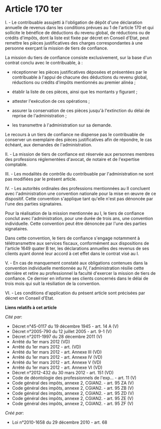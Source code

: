 # Article 170 ter

I. - Le contribuable assujetti à l'obligation de dépôt d'une déclaration annuelle de revenus dans les conditions prévues au 1
de l'article 170 et qui sollicite le bénéfice de déductions du revenu global, de réductions ou de crédits d'impôts, dont la
liste est fixée par décret en Conseil d'Etat, peut remettre les pièces justificatives des charges correspondantes à une
personne exerçant la mission de tiers de confiance.

La mission du tiers de confiance consiste exclusivement, sur la base d'un contrat conclu avec le contribuable, à :

- réceptionner les pièces justificatives déposées et présentées par le contribuable à l'appui de chacune des déductions du
revenu global, réductions ou crédits d'impôts mentionnés au premier alinéa ;

- établir la liste de ces pièces, ainsi que les montants y figurant ;

- attester l'exécution de ces opérations ;

- assurer la conservation de ces pièces jusqu'à l'extinction du délai de reprise de l'administration ;

- les transmettre à l'administration sur sa demande.

Le recours à un tiers de confiance ne dispense pas le contribuable de conserver un exemplaire des pièces justificatives afin
de répondre, le cas échéant, aux demandes de l'administration.

II. - La mission de tiers de confiance est réservée aux personnes membres des professions réglementées d'avocat, de notaire
et de l'expertise comptable.

III. - Les modalités de contrôle du contribuable par l'administration ne sont pas modifiées par le présent article.

IV. - Les autorités ordinales des professions mentionnées au II concluent avec l'administration une convention nationale pour
la mise en œuvre de ce dispositif. Cette convention s'applique tant qu'elle n'est pas dénoncée par l'une des parties
signataires.

Pour la réalisation de la mission mentionnée au I, le tiers de confiance conclut avec l'administration, pour une durée de
trois ans, une convention individuelle. Cette convention peut être dénoncée par l'une des parties signataires.

Dans cette convention, le tiers de confiance s'engage notamment à télétransmettre aux services fiscaux, conformément aux
dispositions de l'article 1649 quater B ter, les déclarations annuelles des revenus de ses clients ayant donné leur accord à
cet effet dans le contrat visé au I.

V. - En cas de manquement constaté aux obligations contenues dans la convention individuelle mentionnée au IV,
l'administration résilie cette dernière et retire au professionnel la faculté d'exercer la mission de tiers de confiance. Ce
dernier en informe ses clients concernés dans le délai de trois mois qui suit la résiliation de la convention.

VI. - Les conditions d'application du présent article sont précisées par décret en Conseil d'Etat.

**Liens relatifs à cet article**

_Cité par_:

  - Décret n°45-0117 du 19 décembre 1945 - art. 14 A (V)
  - Décret n°2005-790 du 12 juillet 2005 - art. 9-1 (V)
  - Décret n°2011-1997 du 28 décembre 2011 (V)
  - Arrêté du 1er mars 2012 (VD)
  - Arrêté du 1er mars 2012 - art. (VD)
  - Arrêté du 1er mars 2012 - art. Annexe III (VD)
  - Arrêté du 1er mars 2012 - art. Annexe IV (VD)
  - Arrêté du 1er mars 2012 - art. Annexe V (VD)
  - Arrêté du 1er mars 2012 - art. Annexe VI (VD)
  - Décret n°2012-432 du 30 mars 2012 - art. 151 (VD)
  - Code de déontologie des professionnels de l'exp... - art. 11 (V)
  - Code général des impôts, annexe 2, CGIAN2. - art. 95 ZA (V)
  - Code général des impôts, annexe 2, CGIAN2. - art. 95 ZB (V)
  - Code général des impôts, annexe 2, CGIAN2. - art. 95 ZD (V)
  - Code général des impôts, annexe 2, CGIAN2. - art. 95 ZE (V)
  - Code général des impôts, annexe 2, CGIAN2. - art. 95 ZF (V)

_Créé par_:

  - Loi n°2010-1658 du 29 décembre 2010 - art. 68
